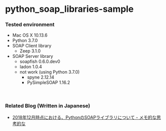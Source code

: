 # python_soap_libraries-sample


### Tested environment

- Mac OS X 10.13.6
- Python 3.7.0
- SOAP Client library
  - Zeep 3.1.0
- SOAP Server library
  - soapfish 0.6.0.dev0
  - ladon 1.0.4
  - not work (using Python 3.7.0)
    - spyne 2.12.14
    - PySimpleSOAP 1.16.2

　  
### Related Blog (Written in Japanese)

- [2018年12月時点における、PythonのSOAPライブラリについて - メモ的な思考的な](http://thinkami.hatenablog.com/entry/2018/12/03/053937)